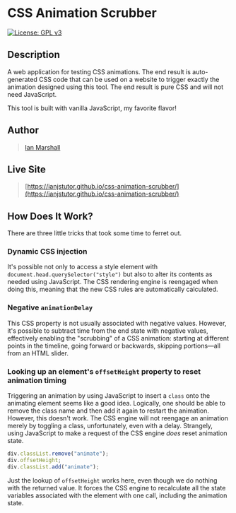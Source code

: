# CSS Animation Scrubber

[![License: GPL v3](https://img.shields.io/badge/License-GPLv3-blue.svg)](https://www.gnu.org/licenses/gpl-3.0)

## Description

A web application for testing CSS animations. The end result is auto-generated CSS code that can be used on a website to trigger exactly the animation designed using this tool. The end result is pure CSS and will not need JavaScript.

This tool is built with vanilla JavaScript, my favorite flavor!

## Author

> [Ian Marshall](https://ianjstutor.github.io/ian-marshall/)

## Live Site

> [https://ianjstutor.github.io/css-animation-scrubber/](https://ianjstutor.github.io/css-animation-scrubber/)

## How Does It Work?

There are three little tricks that took some time to ferret out.

### Dynamic CSS injection

It's possible not only to access a style element with <code>document.head.querySelector("style")</code> but also to alter its contents as needed using JavaScript. The CSS rendering engine is reengaged when doing this, meaning that the new CSS rules are automatically calculated.

### Negative <code>animationDelay</code>

This CSS property is not usually associated with negative values. However, it's possible to subtract time from the end state with negative values, effectively enabling the "scrubbing" of a CSS animation: starting at different points in the timeline, going forward or backwards, skipping portions&mdash;all from an HTML slider.

### Looking up an element's <code>offsetHeight</code> property to reset animation timing

Triggering an animation by using JavaScript to insert a <code>class</code> onto the animating element seems like a good idea. Logically, one should be able to remove the class name and then add it again to restart the animation. However, this doesn't work. The CSS engine will not reengage an animation merely by toggling a class, unfortunately, even with a delay. Strangely, using JavaScript to make a request of the CSS engine *does* reset animation state.

```js
div.classList.remove("animate");
div.offsetHeight;
div.classList.add("animate");
```

Just the lookup of <code>offsetHeight</code> works here, even though we do nothing with the returned value. It forces the CSS engine to recalculate all the state variables associated with the element with one call, including the animation state.
